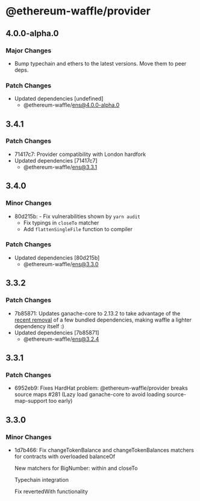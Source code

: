 # @ethereum-waffle/provider

## 4.0.0-alpha.0

### Major Changes

- Bump typechain and ethers to the latest versions. Move them to peer deps.

### Patch Changes

- Updated dependencies [undefined]
  - @ethereum-waffle/ens@4.0.0-alpha.0

## 3.4.1

### Patch Changes

- 71417c7: Provider compatibility with London hardfork
- Updated dependencies [71417c7]
  - @ethereum-waffle/ens@3.3.1

## 3.4.0

### Minor Changes

- 80d215b: - Fix vulnerabilities shown by `yarn audit`
  - Fix typings in `closeTo` matcher
  - Add `flattenSingleFile` function to compiler

### Patch Changes

- Updated dependencies [80d215b]
  - @ethereum-waffle/ens@3.3.0

## 3.3.2

### Patch Changes

- 7b85871: Updates ganache-core to 2.13.2 to take advantage of the [recent removal](https://github.com/trufflesuite/ganache-core/commit/a74efcec6b868e5778609dd95d26e5cd1f32e43a#diff-7ae45ad102eab3b6d7e7896acd08c427a9b25b346470d7bc6507b6481575d519) of a few bundled dependencies, making waffle a lighter dependency itself :)
- Updated dependencies [7b85871]
  - @ethereum-waffle/ens@3.2.4

## 3.3.1

### Patch Changes

- 6952eb9: Fixes HardHat problem: @ethereum-waffle/provider breaks source maps #281 (Lazy load ganache-core to avoid loading source-map-support too early)

## 3.3.0

### Minor Changes

- 1d7b466: Fix changeTokenBalance and changeTokenBalances matchers for contracts with overloaded balanceOf

  New matchers for BigNumber: within and closeTo

  Typechain integration

  Fix revertedWith functionality

